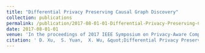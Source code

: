 ```yaml
---
title: "Differential Privacy Preserving Causal Graph Discovery"
collection: publications
permalink: /publication/2017-08-01-01-Differential-Privacy-Preserving-Causal-Graph-Discovery/
date: 2017-08-01-01
venue: 'In the proceedings of 2017 IEEE Symposium on Privacy-Aware Computing (PAC)'
citation: ' D. Xu,  S. Yuan,  X. Wu, &quot;Differential Privacy Preserving Causal Graph Discovery.&quot; In the proceedings of 2017 IEEE Symposium on Privacy-Aware Computing (PAC), 2017-08.'
---
```

<!-- Use [Google Scholar](https://scholar.google.com/scholar?q=Differential+Privacy+Preserving+Causal+Graph+Discovery){:target="_blank"} for full citation -->